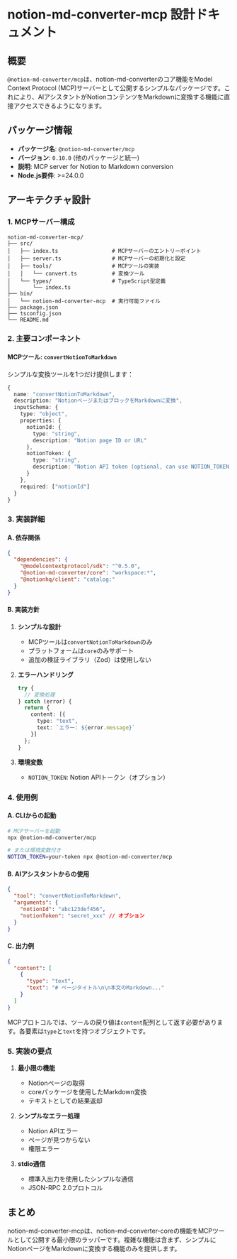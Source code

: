 # notion-md-converter-mcp 設計ドキュメント

## 概要

`@notion-md-converter/mcp`は、notion-md-converterのコア機能をModel Context Protocol (MCP)サーバーとして公開するシンプルなパッケージです。これにより、AIアシスタントがNotionコンテンツをMarkdownに変換する機能に直接アクセスできるようになります。

## パッケージ情報

- **パッケージ名**: `@notion-md-converter/mcp`
- **バージョン**: `0.10.0` (他のパッケージと統一)
- **説明**: MCP server for Notion to Markdown conversion
- **Node.js要件**: >=24.0.0

## アーキテクチャ設計

### 1. MCPサーバー構成

```
notion-md-converter-mcp/
├── src/
│   ├── index.ts                 # MCPサーバーのエントリーポイント
│   ├── server.ts                # MCPサーバーの初期化と設定
│   ├── tools/                   # MCPツールの実装
│   │   └── convert.ts           # 変換ツール
│   └── types/                   # TypeScript型定義
│       └── index.ts
├── bin/
│   └── notion-md-converter-mcp  # 実行可能ファイル
├── package.json
├── tsconfig.json
└── README.md
```


### 2. 主要コンポーネント

#### MCPツール: `convertNotionToMarkdown`

シンプルな変換ツールを1つだけ提供します：

```typescript
{
  name: "convertNotionToMarkdown",
  description: "NotionページまたはブロックをMarkdownに変換",
  inputSchema: {
    type: "object",
    properties: {
      notionId: {
        type: "string",
        description: "Notion page ID or URL"
      },
      notionToken: {
        type: "string",
        description: "Notion API token (optional, can use NOTION_TOKEN env var)"
      }
    },
    required: ["notionId"]
  }
}
```

### 3. 実装詳細

#### A. 依存関係
```json
{
  "dependencies": {
    "@modelcontextprotocol/sdk": "^0.5.0",
    "@notion-md-converter/core": "workspace:*",
    "@notionhq/client": "catalog:"
  }
}
```

#### B. 実装方針

1. **シンプルな設計**
   - MCPツールは`convertNotionToMarkdown`のみ
   - プラットフォームは`core`のみサポート
   - 追加の検証ライブラリ（Zod）は使用しない

2. **エラーハンドリング**
   ```typescript
   try {
     // 変換処理
   } catch (error) {
     return {
       content: [{
         type: "text",
         text: `エラー: ${error.message}`
       }]
     };
   }
   ```

3. **環境変数**
   - `NOTION_TOKEN`: Notion APIトークン（オプション）

### 4. 使用例

#### A. CLIからの起動
```bash
# MCPサーバーを起動
npx @notion-md-converter/mcp

# または環境変数付き
NOTION_TOKEN=your-token npx @notion-md-converter/mcp
```

#### B. AIアシスタントからの使用
```json
{
  "tool": "convertNotionToMarkdown",
  "arguments": {
    "notionId": "abc123def456",
    "notionToken": "secret_xxx" // オプション
  }
}
```

#### C. 出力例
```json
{
  "content": [
    {
      "type": "text",
      "text": "# ページタイトル\n\n本文のMarkdown..."
    }
  ]
}
```

MCPプロトコルでは、ツールの戻り値は`content`配列として返す必要があります。各要素は`type`と`text`を持つオブジェクトです。

### 5. 実装の要点

1. **最小限の機能**
   - Notionページの取得
   - coreパッケージを使用したMarkdown変換
   - テキストとしての結果返却

2. **シンプルなエラー処理**
   - Notion APIエラー
   - ページが見つからない
   - 権限エラー

3. **stdio通信**
   - 標準入出力を使用したシンプルな通信
   - JSON-RPC 2.0プロトコル

## まとめ

notion-md-converter-mcpは、notion-md-converter-coreの機能をMCPツールとして公開する最小限のラッパーです。複雑な機能は含まず、シンプルにNotionページをMarkdownに変換する機能のみを提供します。